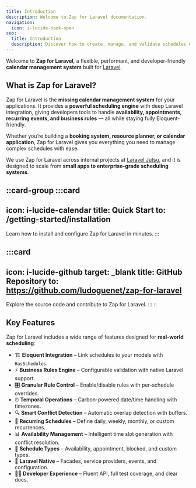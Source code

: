 ```yaml
---
title: Introduction
description: Welcome to Zap for Laravel documentation.
navigation:
  icon: i-lucide-book-open
seo:
  title: Introduction
  description: Discover how to create, manage, and validate schedules effortlessly with Zap for Laravel.
---
```


Welcome to **Zap for Laravel**, a flexible, performant, and developer-friendly **calendar management system** built for [Laravel](https://laravel.com).

## What is Zap for Laravel?

Zap for Laravel is the **missing calendar management system** for your applications.
It provides a **powerful scheduling engine** with deep Laravel integration, giving developers tools to handle **availability, appointments, recurring events, and business rules** — all while staying fully Eloquent-friendly.

Whether you’re building a **booking system, resource planner, or calendar application**, Zap for Laravel gives you everything you need to manage complex schedules with ease.

We use Zap for Laravel across internal projects at [Laravel Jutsu](https://github.com/ludoguenet), and it is designed to scale from **small apps to enterprise-grade scheduling systems**.

::card-group
  :::card
  ---
  icon: i-lucide-calendar
  title: Quick Start
  to: /getting-started/installation
  ---
  Learn how to install and configure Zap for Laravel in minutes.
  :::

  :::card
  ---
  icon: i-lucide-github
  target: _blank
  title: GitHub Repository
  to: https://github.com/ludoguenet/zap-for-laravel
  ---
  Explore the source code and contribute to Zap for Laravel.
  :::
::

## Key Features

Zap for Laravel includes a wide range of features designed for **real-world scheduling**:

- 🏗️ **Eloquent Integration** – Link schedules to your models with `HasSchedules`.
- ⚡ **Business Rules Engine** – Configurable validation with native Laravel support.
- 🎛️ **Granular Rule Control** – Enable/disable rules with per-schedule overrides.
- ⏰ **Temporal Operations** – Carbon-powered date/time handling with timezones.
- 🔍 **Smart Conflict Detection** – Automatic overlap detection with buffers.
- 🔄 **Recurring Schedules** – Define daily, weekly, monthly, or custom recurrences.
- 📊 **Availability Management** – Intelligent time slot generation with conflict resolution.
- 🎯 **Schedule Types** – Availability, appointment, blocked, and custom types.
- 🧩 **Laravel Native** – Facades, service providers, events, and configuration.
- 👩‍💻 **Developer Experience** – Fluent API, full test coverage, and clear docs.
